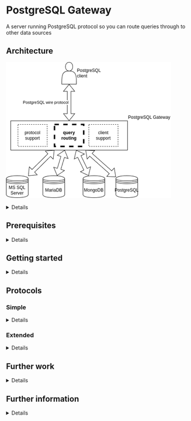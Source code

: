 # PostgreSQL Gateway
A server running PostgreSQL protocol so you can route queries through to
other data sources

## Architecture
![overview](docs/PostgreSQLGateway.png)

<details>

### Protocol support

* mostly to de/serialise PostgreSQL wire protocol messages
* manage TCP sockets
* manage SSL negotiation

### Query routing

Takes a query, examines it, passes it to an suitable datasource, and returns the results.

There may be multiple query handlers and each will be called in a specified order to see
if it can handle the query. Processing stops once the first query handler has handled the
query.

This is the most important extension point.  Custom query handlers may be written to retrieve
data from any arbitrary datasource, even key-value and non-relational databases.
Typically, a custom query handler might search the query for an embedded GUID corresponding
to its datasource. Further, the query does not even have to be SQL as the raw query is
passed directly to the custom query handler.

### Client support

* sends back hard coded responses which are expected by various clients
* typically queries about PostgreSQL server metadata eg
  * `server_version`
  * list of databases
  * list of datatyes

</details>

## Prerequisites

<details>

### Mandatory

* .NET 9 SDK
* git
* [psql client](https://www.postgresguide.com/utilities/psql/)

  ```bash
  sudo apt-get update
  sudo apt-get install postgresql-client
  ```

### Recommended

* [DBeaver](https://dbeaver.io/)
* Postgres
  ```bash
  docker pull postgres
  docker run --name postgres -e POSTGRES_PASSWORD=mysecretpassword -p 5432:5432 -d postgres
  ```

</details>


## Getting started

<details>

```bash
git clone https://github.com/TrevorDArcyEvans/PostgreSQLGateway.git
cd PostgreSQLGateway
dotnet build
dotnet run

info: PostgreSQLGateway.Program[0]
      Starting server - ctrl-c to stop...
info: PostgreSQLGateway.Program[0]
      Listening for connections on port 5432...
info: PostgreSQLGateway.Program[0]
      Connection accepted from 127.0.0.1:45936.
info: PostgreSQLGateway.Program[0]
      Received data from client:?/
info: PostgreSQLGateway.Program[0]
      Received data from client: Tusertrevordedatabasetrevordeapplication_namepsqlclient_encodingUTF8
info: PostgreSQLGateway.Program[0]
      Received data from client: Qselect 1;
info: PostgreSQLGateway.Program[0]
      Received data from client: X
info: PostgreSQLGateway.Program[0]
      Shutting down...
```

In second terminal:

```
 psql --host=localhost -c "SELECT 1;" -e -E
select 1;
 Id |          Name          
----+------------------------
 21 | Mr Jacob Rees-Mogg Esq
 23 | Rishi Sunak
(2 rows)
```

</details>


## Protocols

### Simple

<details>

```mermaid
sequenceDiagram
    participant C as Client
    participant S as PostgreSQL
    
    C->>+S: StartupMessage (no SSL)
    S->>-C: NoSSL Response
      
    C->>+S: Startup message
    Note right of C: user:trevorde<br/>database:trevorde

    S->>+C: Authentication OK
    S->>C: BackEndKey
    S->>-C: ReadyForQuery
    
    C->>+S:Query [Q]
    S->>C:RowDescription [T]
    loop results
    S->>C:DataRow [D]
    end
    S->>C:CommandComplete [C]
    S->>-C:ReadyForQuery [Z]

    C->>+S: Exit
```

</details>

### Extended

<details>

```mermaid
sequenceDiagram
    participant C as Client
    participant S as PostgreSQL
    
    C->>+S: StartupMessage (no SSL)
    S->>-C: NoSSL Response
      
    C->>+S: Startup message
    Note right of C: user:trevorde<br/>database:trevorde

    S->>+C: Authentication OK
    S->>C: BackEndKey
    S->>-C: ReadyForQuery

    C->>+S:Parse [P]
    C->>S:Bind [B]
    C->>S:Describe [D]
    C->>S:Execute [E]
    C->>S:Sync [S]
    S->>C:ParseOK [1]
    S->>C:BindOK [2]
    S->>C:RowDescription [T]
    loop results
    S->>C:DataRow [D]
    end
    S->>C:CommandComplete [C]
    S->>-C:ReadyForQuery [Z]

    C->>+S: Exit
```

</details>


## Further work

<details>

* support front end messages
  * SSL request
  * GSS API encryption request
* support SSL
  * https://learn.microsoft.com/en-us/dotnet/api/system.net.security.sslstream?view=net-9.0&redirectedfrom=MSDN 
* support various front ends
  * [psql](https://www.postgresguide.com/utilities/psql/)
  * [Npgsql](https://www.npgsql.org/)
  * [DBeaver](https://dbeaver.io/)
* support PostgreSQL protocols
  * simple
  * extended
* multi-threaded server
* routing of queries
  * probably via plugins aka extension point/s

</details>


## Further information

<details>

* [PostgreSQL wire protocol](https://www.postgresql.org/docs/current/protocol.html)
* [PSQL wire protocol in go](https://github.com/jeroenrinzema/psql-wire)
* [Building a PostgreSQL Wire Protocol Server using Vanilla, Modern Java 21](https://gavinray97.github.io/blog/postgres-wire-protocol-jdk-21)
* [Demo implementations of the Postgres Wire Protocol](https://github.com/rgwood/odbc/tree/main)
* [Postgres on the wire - A look at the PostgreSQL wire protocol](https://beta.pgcon.org/2014/schedule/attachments/330_postgres-for-the-wire.pdf)
  * [local copy (pdf)](docs/330_postgres-for-the-wire.pdf)
* [PostgresMessageSerializer](https://github.com/kbth/PostgresMessageSerializer/tree/master)
* [pgres serve](https://github.com/ewinnington/pgresserve)
* [PostgreSQL System Catalogs](https://www.postgresql.org/docs/current/catalogs.html)
* [Slon - A modern high performance PostgreSQL protocol implementation for .NET](https://github.com/NinoFloris/Slon)
* [RaveDB PostgreSQL integration](https://github.com/ravendb/ravendb/tree/v5.4/src/Raven.Server/Integrations/PostgreSQL)
  * [Integrations - Would like PostgreSQL integration to support DBeaver](https://github.com/ravendb/ravendb/issues/17037)
  * [GNU Affero General Public License](https://www.gnu.org/licenses/agpl-3.0.en.html)
  * [GNU Affero General Public License on Wikipedia](https://en.wikipedia.org/wiki/GNU_Affero_General_Public_License)
  * [What is the AGPL license? Top questions answered](https://snyk.io/learn/agpl-license/)
  * [Open Source Software Licenses 101: The AGPL License](https://fossa.com/blog/open-source-software-licenses-101-agpl-license/)
* [ClickHouse PostgreSQL driver (C++)](https://github.com/ClickHouse/ClickHouse/tree/master/src/Databases/PostgreSQL)

</details>
